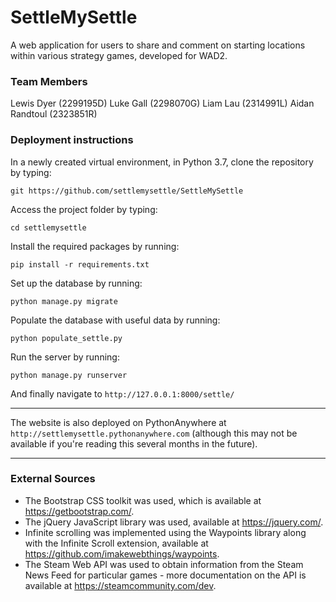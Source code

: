 # SettleMySettle
A web application for users to share and comment on starting locations within various strategy games, developed for WAD2.

### Team Members

Lewis Dyer (2299195D)
Luke Gall (2298070G)
Liam Lau (2314991L)
Aidan Randtoul (2323851R)

### Deployment instructions

In a newly created virtual environment, in Python 3.7, clone the repository by typing:
```
git https://github.com/settlemysettle/SettleMySettle
```
Access the project folder by typing:
```
cd settlemysettle
```

Install the required packages by running:
```
pip install -r requirements.txt
```

Set up the database by running:
```
python manage.py migrate
```
Populate the database with useful data by running:
```
python populate_settle.py
```

Run the server by running:
```
python manage.py runserver
```

And finally navigate to `http://127.0.0.1:8000/settle/`

---

The website is also deployed on PythonAnywhere at `http://settlemysettle.pythonanywhere.com` (although this may not be available if you're reading this several months in the future).

---

### External Sources

* The Bootstrap CSS toolkit was used, which is available at https://getbootstrap.com/.
* The jQuery JavaScript library was used, available at https://jquery.com/.
* Infinite scrolling was implemented using the Waypoints library along with the Infinite Scroll extension, available at https://github.com/imakewebthings/waypoints.
* The Steam Web API was used to obtain information from the Steam News Feed for particular games - more documentation on the API is available at https://steamcommunity.com/dev.
